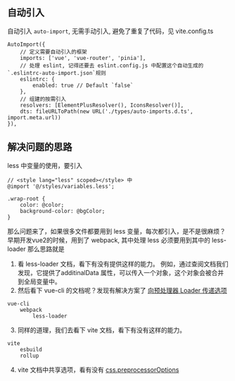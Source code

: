 ## 自动引入
自动引入 `auto-import`, 无需手动引入, 避免了重复了代码，见 vite.config.ts
```
AutoImport({
    // 定义需要自动引入的框架
    imports: ['vue', 'vue-router', 'pinia'],
    // 处理 eslint, 记得还要去 eslint.config.js 中配置这个自动生成的 `.eslintrc-auto-import.json`规则
    eslintrc: {
        enabled: true // Default `false` 
    },
    // 组建的按需引入
    resolvers: [ElementPlusResolver(), IconsResolver()],
    dts: fileURLToPath(new URL('./types/auto-imports.d.ts', import.meta.url))
}),
```

## 解决问题的思路

less 中变量的使用，要引入
```less
// <style lang="less" scoped></style> 中
@import '@/styles/variables.less';

.wrap-root {
    color: @color;
    background-color: @bgColor;
}
```

那么问题来了，如果很多文件都要用到 less 变量，每次都引入，是不是很麻烦？
早期开发vue2的时候，用到了 webpack, 其中处理 less 必须要用到其中的 less-loader
那么思路就是
1. 看 less-loader 文档，看下有没有提供这样的能力。
    例如，通过查阅文档我们发现，它提供了additinalData 属性，可以传入一个对象，这个对象会被合并到全局变量中。
2. 然后看下 vue-cli 的文档呢？发现有解决方案了
   [向预处理器 Loader 传递选项](https://cli.vuejs.org/zh/guide/css.html#%E5%90%91%E9%A2%84%E5%A4%84%E7%90%86%E5%99%A8-loader-%E4%BC%A0%E9%80%92%E9%80%89%E9%A1%B9)

```
vue-cli
    webpack
        less-loader
```

3. 同样的道理，我们去看下 vite 文档，看下有没有这样的能力。

```
vite
    esbuild
    rollup
```

4. vite 文档中共享选项，看有没有
[css.preprocessorOptions](https://cn.vite.dev/config/shared-options.html#css-modules)




